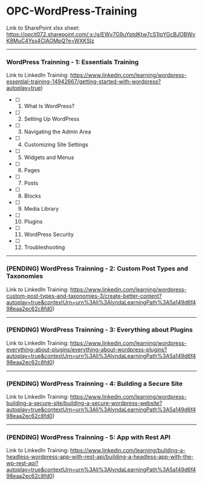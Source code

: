 # OPC-WordPress-Training
Link to SharePoint xlsx sheet: https://opcit072.sharepoint.com/:x:/g/EWv7G9uYptdKtw7cS1lqYGcBJOBWvK8MuC4Yss4ClAOMpQ?e=WXKSlz






---
### WordPress Trainning - 1: Essentials Training
Link to LinkedIn Training: https://www.linkedin.com/learning/wordpress-essential-training-14942667/getting-started-with-wordpress?autoplay=true)
- [ ] 1. What Is WordPress?
- [ ] 2. Setting Up WordPress
- [ ] 3. Navigating the Admin Area
- [ ] 4. Customizing Site Settings
- [ ] 5. Widgets and Menus
- [ ] 6. Pages
- [ ] 7. Posts
- [ ] 8. Blocks
- [ ] 9. Media Library
- [ ] 10. Plugins
- [ ] 11. WordPress Security
- [ ] 12. Troubleshooting

---
### (PENDING) WordPress Trainning - 2: Custom Post Types and Taxonomies
Link to LinkedIn Training: https://www.linkedin.com/learning/wordpress-custom-post-types-and-taxonomies-3/create-better-content?autoplay=true&contextUrn=urn%3Ali%3AlyndaLearningPath%3A5a149d6f498eaa2ec62c8fd0)




---
### (PENDING) WordPress Trainning - 3: Everything about Plugins
Link to LinkedIn Training: https://www.linkedin.com/learning/wordpress-everything-about-plugins/everything-about-wordpress-plugins?autoplay=true&contextUrn=urn%3Ali%3AlyndaLearningPath%3A5a149d6f498eaa2ec62c8fd0)




---
### (PENDING) WordPress Trainning - 4: Building a Secure Site
Link to LinkedIn Training: https://www.linkedin.com/learning/wordpress-building-a-secure-site/building-a-secure-wordpress-website?autoplay=true&contextUrn=urn%3Ali%3AlyndaLearningPath%3A5a149d6f498eaa2ec62c8fd0)




---
### (PENDING) WordPress Trainning - 5: App with Rest API
Link to LinkedIn Training: https://www.linkedin.com/learning/building-a-headless-wordpress-app-with-rest-api/building-a-headless-app-with-the-wp-rest-api?autoplay=true&contextUrn=urn%3Ali%3AlyndaLearningPath%3A5a149d6f498eaa2ec62c8fd0)

